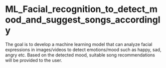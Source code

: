# ML_Facial_recognition_to_detect_mood_and_suggest_songs_accordingly
The goal is to develop a machine learning model that can analyze facial expressions in images/videos to detect emotions/mood such as happy, sad, angry etc. Based on the detected mood, suitable song recommendations will be provided to the user.
